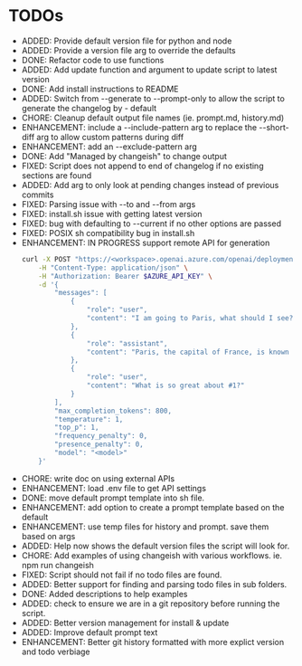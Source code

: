 # TODOs

- ADDED: Provide default version file for python and node
- ADDED: Provide a version file arg to override the defaults
- DONE: Refactor code to use functions
- ADDED: Add update function and argument to update script to latest version
- DONE: Add install instructions to README
- ADDED: Switch from --generate to --prompt-only to allow the script to generate the changelog by - default
- CHORE: Cleanup default output file names (ie. prompt.md, history.md)
- ENHANCEMENT: include a --include-pattern arg to replace the --short-diff arg to allow custom patterns during diff
- ENHANCEMENT: add an --exclude-pattern arg
- DONE: Add "Managed by changeish" to change output
- FIXED: Script does not append to end of changelog if no existing sections are found
- ADDED: Add arg to only look at pending changes instead of previous commits
- FIXED: Parsing issue with --to and --from args
- FIXED: install.sh issue with getting latest version
- FIXED: bug with defaulting to --current if no other options are passed
- FIXED: POSIX sh compatibility bug in install.sh
- ENHANCEMENT: IN PROGRESS support remote API for generation
  ```bash
  curl -X POST "https://<workspace>.openai.azure.com/openai/deployments/<deployment>/chat/completions?api-version=<version>" \
      -H "Content-Type: application/json" \
      -H "Authorization: Bearer $AZURE_API_KEY" \
      -d '{
          "messages": [
              {
                  "role": "user",
                  "content": "I am going to Paris, what should I see?"
              },
              {
                  "role": "assistant",
                  "content": "Paris, the capital of France, is known for its stunning architecture, art museums, historical landmarks, and romantic atmosphere. Here are some of the top attractions to see in Paris:\n \n 1. The Eiffel Tower: The iconic Eiffel Tower is one of the most recognizable landmarks in the world and offers breathtaking views of the city.\n 2. The Louvre Museum: The Louvre is one of the world's largest and most famous museums, housing an impressive collection of art and artifacts, including the Mona Lisa.\n 3. Notre-Dame Cathedral: This beautiful cathedral is one of the most famous landmarks in Paris and is known for its Gothic architecture and stunning stained glass windows.\n \n These are just a few of the many attractions that Paris has to offer. With so much to see and do, it's no wonder that Paris is one of the most popular tourist destinations in the world."
              },
              {
                  "role": "user",
                  "content": "What is so great about #1?"
              }
          ],
          "max_completion_tokens": 800,
          "temperature": 1,
          "top_p": 1,
          "frequency_penalty": 0,
          "presence_penalty": 0,
          "model": "<model>"
      }'
  ```
- CHORE: write doc on using external APIs
- ENHANCEMENT: load .env file to get API settings
- DONE: move default prompt template into sh file.
- ENHANCEMENT: add option to create a prompt template based on the default
- ENHANCEMENT: use temp files for history and prompt. save them based on args
- ADDED: Help now shows the default version files the script will look for.
- CHORE: Add examples of using changeish with various workflows. ie. npm run changeish
- FIXED: Script should not fail if no todo files are found.
- ADDED: Better support for finding and parsing todo files in sub folders.
- DONE: Added descriptions to help examples
- ADDED: check to ensure we are in a git repository before running the script.
- ADDED: Better version management for install & update
- ADDED: Improve default prompt text
- ENHANCEMENT: Better git history formatted with more explict version and todo verbiage
